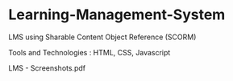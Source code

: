 # Learning-Management-System
LMS using Sharable Content Object Reference (SCORM)

Tools and Technologies : HTML, CSS, Javascript

LMS - Screenshots.pdf
